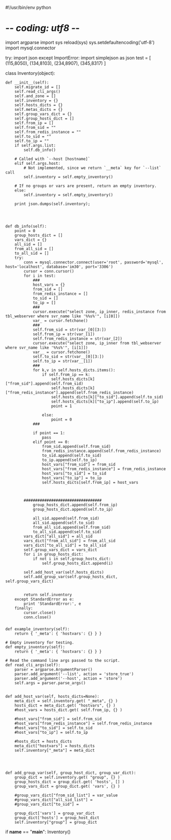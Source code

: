 #!/usr/bin/env python
# -*- coding: utf8 -*-

import argparse
import sys
reload(sys)
sys.setdefaultencoding('utf-8')
import mysql.connector

try:
    import json
except ImportError:
    import simplejson as json
test = [
(115,8050),
(134,8103),
(234,8907),
(345,8317)
]


class Inventory(object):
    
    def __init__(self):
        self.migrate_id = []
        self.read_cli_args()
        self.and_zone = []
        self.inventory = {}
        self.hosts_dicts = {}
        self.metas_dicts = {}
        self.group_vars_dict = {}
        self.group_hosts_dict = []
        self.from_ip = []
        self.from_sid = ""
        self.from_redis_instance = ""
        self.to_sid = ""
        self.to_ip = ""
        if self.args.list:
            self.db_info()

        # Called with `--host [hostname]`
        elif self.args.host:
            # Not implemented, since we return `__meta` key for `--list` call
            self.inventory = self.empty_inventory()

        # If no groups or vars are present, return an empty inventory.
        else:
            self.inventory = self.empty_inventory()

        print json.dumps(self.inventory);

 


    def db_info(self):
        point = 0
        group_hosts_dict = []
        vars_dict = {}
        all_sid = []
        from_all_sid = []
        to_all_sid = []
        try:
            conn = mysql.connector.connect(user='root', password='mysql', host='localhost', database='im30', port='3306')
            cursor = conn.cursor()
            for i in test:
                ###
                host_vars = {}
                from_sid = []
                from_redis_instance = []
                to_sid = []
                to_ip = []
                ###
                cursor.execute("select zone, ip_inner, redis_instance from tbl_webserver where svr_name like '%%s%'", [i[0]])
                var_ = cursor.fetchone()
                ###
                self.from_sid = str(var_[0][3:])
                self.from_ip = str(var_[1])
                self.from_redis_instance = str(var_[2])
                cursor.execute("select zone, ip_inner from tbl_webserver where svr_name like '%%s%'", [i[1]])
                var__ = cursor.fetchone()
                self.to_sid = str(var__[0][3:])
                self.to_ip = str(var__[1])
                ###
                for k,v in self.hosts_dicts.items():
                    if self.from_ip == k:
                        self.hosts_dicts[k]["from_sid"].append(self.from_sid)
                        self.hosts_dicts[k]["from_redis_instance"].append(self.from_redis_instance)
                        self.hosts_dicts[k]["to_sid"].append(self.to_sid)
                        self.hosts_dicts[k]["to_ip"].append(self.to_ip)
                        point = 1

                    else:
                        point = 0
                ###

                if point == 1:
                    pass
                elif point == 0:
                    from_sid.append(self.from_sid)
                    from_redis_instance.append(self.from_redis_instance)
                    to_sid.append(self.to_sid)
                    to_ip.append(self.to_ip)
                    host_vars["from_sid"] = from_sid
                    host_vars["from_redis_instance"] = from_redis_instance
                    host_vars["to_sid"] = to_sid
                    host_vars["to_ip"] = to_ip
                    self.hosts_dicts[self.from_ip] = host_vars



            ##################################
                group_hosts_dict.append(self.from_ip)
                group_hosts_dict.append(self.to_ip)

                all_sid.append(self.from_sid)
                all_sid.append(self.to_sid)
                from_all_sid.append(self.from_sid)
                to_all_sid.append(self.to_sid)
            vars_dict["all_sid"] = all_sid
            vars_dict["from_all_sid"] = from_all_sid
            vars_dict["to_all_sid"] = to_all_sid
            self.group_vars_dict = vars_dict
            for i in group_hosts_dict:
                if not i in self.group_hosts_dict:
                    self.group_hosts_dict.append(i)

            self.add_host_var(self.hosts_dicts)
            self.add_group_var(self.group_hosts_dict, self.group_vars_dict)
                    

            return self.inventory
        except StandardError as e:
            print 'StandardError:', e
        finally:
            cursor.close()
            conn.close()

###

    def example_inventory(self):
        return { '_meta': { 'hostvars': {} } }

    # Empty inventory for testing.
    def empty_inventory(self):
        return { '_meta': { 'hostvars': {} } }

    # Read the command line args passed to the script.
    def read_cli_args(self):
        parser = argparse.ArgumentParser()
        parser.add_argument('--list', action = 'store_true')
        parser.add_argument('--host', action = 'store')
        self.args = parser.parse_args()


    def add_host_var(self, hosts_dicts=None):
        meta_dict = self.inventory.get( "_meta", {} )
        hosts_dict = meta_dict.get( "hostvars", {} )
        #host_vars = hosts_dict.get( self.from_ip, {} )

        #host_vars["from_sid"] = self.from_sid
        #host_vars["from_redis_instance"] = self.from_redis_instance
        #host_vars["to_sid"] = self.to_sid
        #host_vars["to_ip"] = self.to_ip

        #hosts_dict = hosts_dicts
        meta_dict["hostvars"] = hosts_dicts
        self.inventory["_meta"] = meta_dict




    def add_group_var(self, group_host_dict, group_var_dict):
        group_dict = self.inventory.get( "group", {} )
        group_hosts_dict = group_dict.get( 'hosts', [] )
        group_vars_dict = group_dict.get( 'vars', {} )

        #group_vars_dict["from_sid_list"] = var_value
        #group_vars_dict["all_sid_list"] =
        #group_vars_dict["to_sid"] =

        group_dict['vars'] = group_var_dict
        group_dict['hosts'] = group_host_dict
        self.inventory["group"] = group_dict



if __name__ == "__main__":
    Inventory()
